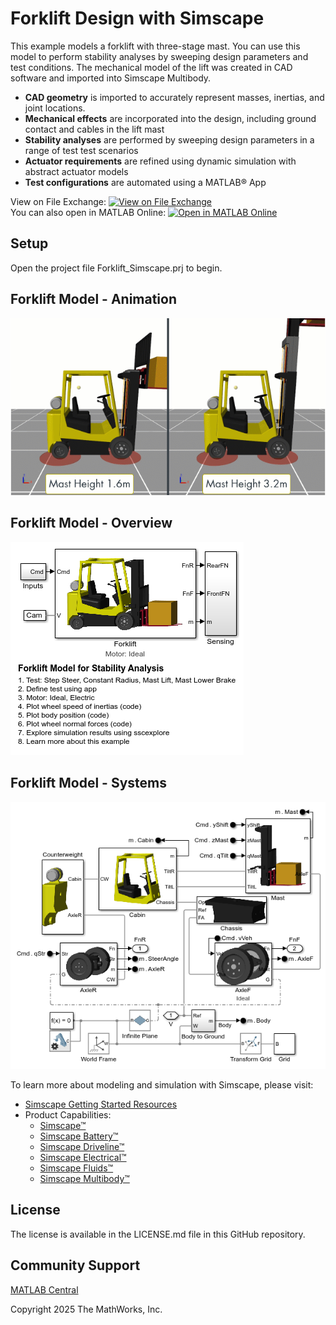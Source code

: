 # **Forklift Design with Simscape**

This example models a forklift with three-stage mast. You can use this model 
to perform stability analyses by sweeping design parameters and test conditions. 
The mechanical model of the lift was created in CAD software and imported 
into Simscape Multibody. 

* **CAD geometry** is imported to accurately represent masses, 
inertias, and joint locations.
* **Mechanical effects** are incorporated into the design, including ground 
contact and cables in the lift mast
* **Stability analyses** are performed by sweeping design parameters in a 
range of test test scenarios
* **Actuator requirements** are refined using dynamic simulation with 
abstract actuator models
* **Test configurations** are automated using a MATLAB&reg; App 

View on File Exchange: [![View on File Exchange](https://www.mathworks.com/matlabcentral/images/matlab-file-exchange.svg)](https://www.mathworks.com/matlabcentral/fileexchange/181894-forklift-design-with-simscape)  
You can also open in MATLAB Online: [![Open in MATLAB Online](https://www.mathworks.com/images/responsive/global/open-in-matlab-online.svg)](https://matlab.mathworks.com/open/github/v1?repo=simscape/Forklift-Simscape&project=Forklift_Simscape.prj)

## Setup 
Open the project file Forklift_Simscape.prj to begin.

## **Forklift Model - Animation**
![](Models/Overview/html/Forklift_StepSteerFL_Compare_4_minEvent_2p5sec.gif)

## **Forklift Model - Overview**
![](Models/Overview/html/sm_forklift_01.png)

## **Forklift Model - Systems**
![](Models/Overview/html/sm_forklift_02.png)

To learn more about modeling and simulation with Simscape, please visit:
* [Simscape Getting Started Resources](https://www.mathworks.com/solutions/physical-modeling/resources.html)
* Product Capabilities:
   * [Simscape&trade;](https://www.mathworks.com/products/simscape.html)
   * [Simscape Battery&trade;](https://www.mathworks.com/products/simscape-battery.html)
   * [Simscape Driveline&trade;](https://www.mathworks.com/products/simscape-driveline.html)
   * [Simscape Electrical&trade;](https://www.mathworks.com/products/simscape-electrical.html)
   * [Simscape Fluids&trade;](https://www.mathworks.com/products/simscape-fluids.html)
   * [Simscape Multibody&trade;](https://www.mathworks.com/products/simscape-multibody.html)

## License
The license is available in the LICENSE.md file in this GitHub repository.

## Community Support
[MATLAB Central](https://www.mathworks.com/matlabcentral)

Copyright 2025 The MathWorks, Inc.
